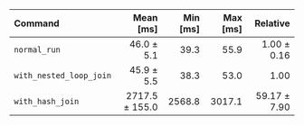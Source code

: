 | Command | Mean [ms] | Min [ms] | Max [ms] | Relative |
|:---|---:|---:|---:|---:|
| `normal_run` | 46.0 ± 5.1 | 39.3 | 55.9 | 1.00 ± 0.16 |
| `with_nested_loop_join` | 45.9 ± 5.5 | 38.3 | 53.0 | 1.00 |
| `with_hash_join` | 2717.5 ± 155.0 | 2568.8 | 3017.1 | 59.17 ± 7.90 |
